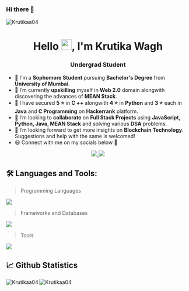 ### Hi there 👋
<p align="left"> <img src="https://komarev.com/ghpvc/?username=Krutikaa04&label=Profile%20views&color=0e75b6&style=flat" alt="Krutikaa04" /> </p>

<h1 align="center">Hello <img src="https://github.com/TheDudeThatCode/TheDudeThatCode/blob/master/Assets/Hi.gif" width="29">, I'm Krutika Wagh </h1>
<h3 align="center">Undergrad Student </h3>

- 👀 I'm a **Sophomore Student** pursuing **Bachelor's Degree** from **University of Mumbai**.
- 🌱 I’m currently **upskilling** myself in **Web 2.0** domain alongwith discovering the advances of **MEAN Stack**.
- 🔭 I have secured **5 ⭐** in **C ++** alongwith **4 ⭐** in **Python** and **3 ⭐** each in **Java** and **C Programming** on **Hackerrank** platform.
- 👯 I’m looking to **collaborate** on **Full Stack Projects** using **JavaScript, Python, Java, MEAN Stack** and solving various **DSA** problems.
- 🤔 I’m looking forward to get more insights on **Blockchain Technology**. Suggestions and help with the same is welcomed!
- 😃 Connect with me on my socials below 🤝
<p align="center">
<a href="https://www.linkedin.com/in/krutika-w-13036a24a" target="_blank">
<img src="https://img.shields.io/badge/Krutika%20Wagh-blue?style=flat&logo=LinkedIn&logoColor=Blue" >
</a>
<a href="https://instagram.com/krutikaa.xo?utm_source=qr&igshid=NGExMmI2YTkyZg%3D%3D" target="_blank">
<img src="https://img.shields.io/badge/-Instagram-lightpink?style=flat&logo=Instagram&logoColor=black" >
</a>
</p>


## 🛠️ Languages and Tools:
> Programming Languages
<p align="left">
  <a href="#">
   <img src="https://skillicons.dev/icons?i=c,cpp,java,py,html,css"/>
  </a>
</p>

> Frameworks and Databases
<p align="left">
  <a href="#">
    <img src="https://skillicons.dev/icons?i=angular,nodejs,express,mongodb,mysql"/>
  </a>
</p>

> Tools
<p align="left">
  <a href="#">
    <img src="https://skillicons.dev/icons?i=git,github,vscode,postman,powershell"/>
  </a>
</p>



## 📈 Github Statistics
<p align="center">
  <img align="left" src="https://github-readme-stats.vercel.app/api?username=Krutikaa04&theme=github_dark&show_icons=true&locale=en" alt="Krutikaa04"/>
  <img align="left" src="https://github-readme-streak-stats.herokuapp.com/?user=Krutikaa04&theme=github-dark-blue" alt="Krutikaa04"/>
</p>





<!--
Here are some ideas to get you started:

 ...

- 👯 I’m looking to collaborate on ...
- 🤔 I’m looking for help with ...
- 💬 Ask me about ...
- 📫 How to reach me: ...
- 😄 Pronouns: ...
- ⚡ Fun fact: ...
-->
